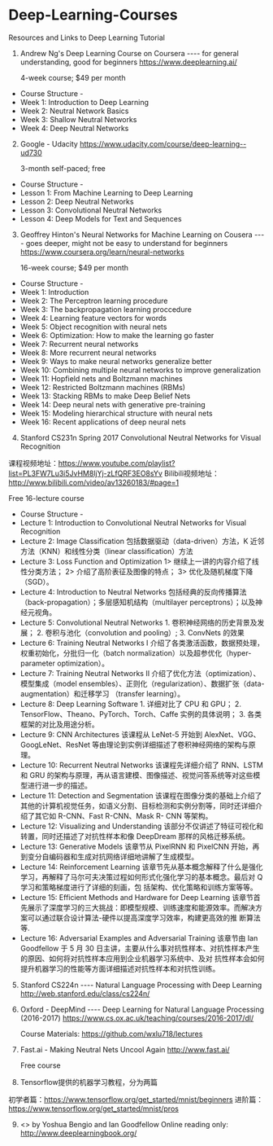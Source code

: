 # Deep-Learning-Courses
Resources and Links to Deep Learning Tutorial

1. Andrew Ng's Deep Learning Course on Coursera ---- for general understanding, good for beginners
https://www.deeplearning.ai/

   4-week course; $49 per month

- Course Structure -
- Week 1: Introduction to Deep Learning
- Week 2: Neutral Network Basics
- Week 3: Shallow Neutral Networks
- Week 4: Deep Neutral Networks


2. Google - Udacity 
https://www.udacity.com/course/deep-learning--ud730

   3-month self-paced; free

- Course Structure -
- Lesson 1: From Machine Learning to Deep Learning
- Lesson 2: Deep Neutral Networks
- Lesson 3: Convolutional Neutral Networks
- Lesson 4: Deep Models for Text and Sequences


3. Geoffrey Hinton's Neural Networks for Machine Learning on Cousera ---- goes deeper, might not be easy to understand for beginners
https://www.coursera.org/learn/neural-networks

   16-week course; $49 per month

- Course Structure -
- Week 1: Introduction
- Week 2: The Perceptron learning procedure
- Week 3: The backpropagation learning proccedure
- Week 4: Learning feature vectors for words
- Week 5: Object recognition with neural nets
- Week 6: Optimization: How to make the learning go faster
- Week 7: Recurrent neural networks
- Week 8: More recurrent neural networks
- Week 9: Ways to make neural networks generalize better
- Week 10: Combining multiple neural networks to improve generalization
- Week 11: Hopfield nets and Boltzmann machines
- Week 12: Restricted Boltzmann machines (RBMs)
- Week 13: Stacking RBMs to make Deep Belief Nets
- Week 14: Deep neural nets with generative pre-training
- Week 15: Modeling hierarchical structure with neural nets
- Week 16: Recent applications of deep neural nets


4. Stanford CS231n Spring 2017 Convolutional Neutral Networks for Visual Recognition

课程视频地址：https://www.youtube.com/playlist?list=PL3FW7Lu3i5JvHM8ljYj-zLfQRF3EO8sYv
Bilibili视频地址：http://www.bilibili.com/video/av13260183/#page=1

   Free 16-lecture course

- Course Structure -
- Lecture 1: Introduction to Convolutional Neutral Networks for Visual Recognition
- Lecture 2: Image Classification
           包括数据驱动（data-driven）方法，K 近邻方法（KNN）和线性分类（linear classification）方法
- Lecture 3: Loss Function and Optimization
           1> 继续上一讲的内容介绍了线性分类方法；
           2> 介绍了高阶表征及图像的特点；
           3> 优化及随机梯度下降（SGD）。
- Lecture 4: Introduction to Neutral Networks
           包括经典的反向传播算法（back-propagation）；多层感知机结构（multilayer perceptrons）；以及神经元视角。
- Lecture 5: Convolutional Neutral Networks
           1. 卷积神经网络的历史背景及发展；
           2. 卷积与池化（convolution and pooling）;
           3. ConvNets 的效果
- Lecture 6: Training Neutral Networks I
           介绍了各类激活函数，数据预处理，权重初始化，分批归一化（batch normalization）以及超参优化（hyper-parameter optimization）。
- Lecture 7: Training Neutral Networks II
           介绍了优化方法（optimization）、模型集成（model ensembles）、正则化（regularization）、数据扩张（data-augmentation）和迁移学习               （transfer learning）。
- Lecture 8: Deep Learning Software
           1. 详细对比了 CPU 和 GPU；
           2. TensorFlow、Theano、PyTorch、Torch、Caffe 实例的具体说明；
           3. 各类框架的对比及用途分析。
- Lecture 9: CNN Architectures
           该课程从 LeNet-5 开始到 AlexNet、VGG、GoogLeNet、ResNet 等由理论到实例详细描述了卷积神经网络的架构与原理。
- Lecture 10: Recurrent Neutral Networks
           该课程先详细介绍了 RNN、LSTM 和 GRU 的架构与原理，再从语言建模、图像描述、视觉问答系统等对这些模型进行进一步的描述。
- Lecture 11: Detection and Segmentation
           该课程在图像分类的基础上介绍了其他的计算机视觉任务，如语义分割、目标检测和实例分割等，同时还详细介绍了其它如 R-CNN、Fast R-CNN、Mask R-            CNN 等架构。
- Lecture 12: Visualizing and Understanding
           该部分不仅讲述了特征可视化和转置，同时还描述了对抗性样本和像 DeepDream 那样的风格迁移系统。
- Lecture 13: Generative Models
           该章节从 PixelRNN 和 PixelCNN 开始，再到变分自编码器和生成对抗网络详细地讲解了生成模型。
- Lecture 14: Reinforcement Learning
           该章节先从基本概念解释了什么是强化学习，再解释了马尔可夫决策过程如何形式化强化学习的基本概念。最后对 Q 学习和策略梯度进行了详细的刻画，包            括架构、优化策略和训练方案等等。
- Lecture 15: Efficient Methods and Hardware for Deep Learning
           该章节首先展示了深度学习的三大挑战：即模型规模、训练速度和能源效率。而解决方案可以通过联合设计算法-硬件以提高深度学习效率，构建更高效的推            断算法等.
- Lecture 16: Adversarial Examples and Adversarial Training
           该章节由 Ian Goodfellow 于 5 月 30 日主讲，主要从什么事对抗性样本、对抗性样本产生的原因、如何将对抗性样本应用到企业机器学习系统中、及对            抗性样本会如何提升机器学习的性能等方面详细描述对抗性样本和对抗性训练。


5. Stanford CS224n ---- Natural Language Processing with Deep Learning
http://web.stanford.edu/class/cs224n/

6. Oxford - DeepMind ---- Deep Learning for Natural Language Processing (2016-2017)
https://www.cs.ox.ac.uk/teaching/courses/2016-2017/dl/

   Course Materials: https://github.com/wxlu718/lectures


7. Fast.ai - Making Neutral Nets Uncool Again 
http://www.fast.ai/

   Free course

8. Tensorflow提供的机器学习教程，分为两篇

初学者篇：https://www.tensorflow.org/get_started/mnist/beginners
进阶篇：https://www.tensorflow.org/get_started/mnist/pros

9. <<Deep Learning>> by Yoshua Bengio and Ian Goodfellow
   Online reading only: http://www.deeplearningbook.org/



